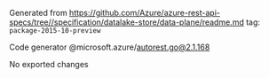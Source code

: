 Generated from https://github.com/Azure/azure-rest-api-specs/tree//specification/datalake-store/data-plane/readme.md tag: `package-2015-10-preview`

Code generator @microsoft.azure/autorest.go@2.1.168

No exported changes